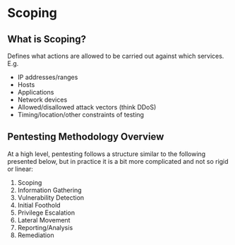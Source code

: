 # Scoping


## What is Scoping?

Defines what actions are allowed to be carried out against which services. E.g.
- IP addresses/ranges
- Hosts
- Applications
- Network devices
- Allowed/disallowed attack vectors (think DDoS)
- Timing/location/other constraints of testing


## Pentesting Methodology Overview

At a high level, pentesting follows a structure similar to the following presented below, but in practice it is a bit more complicated and not so rigid or linear:
1. Scoping
2. Information Gathering
3. Vulnerability Detection
4. Initial Foothold
5. Privilege Escalation
6. Lateral Movement
7. Reporting/Analysis
8. Remediation